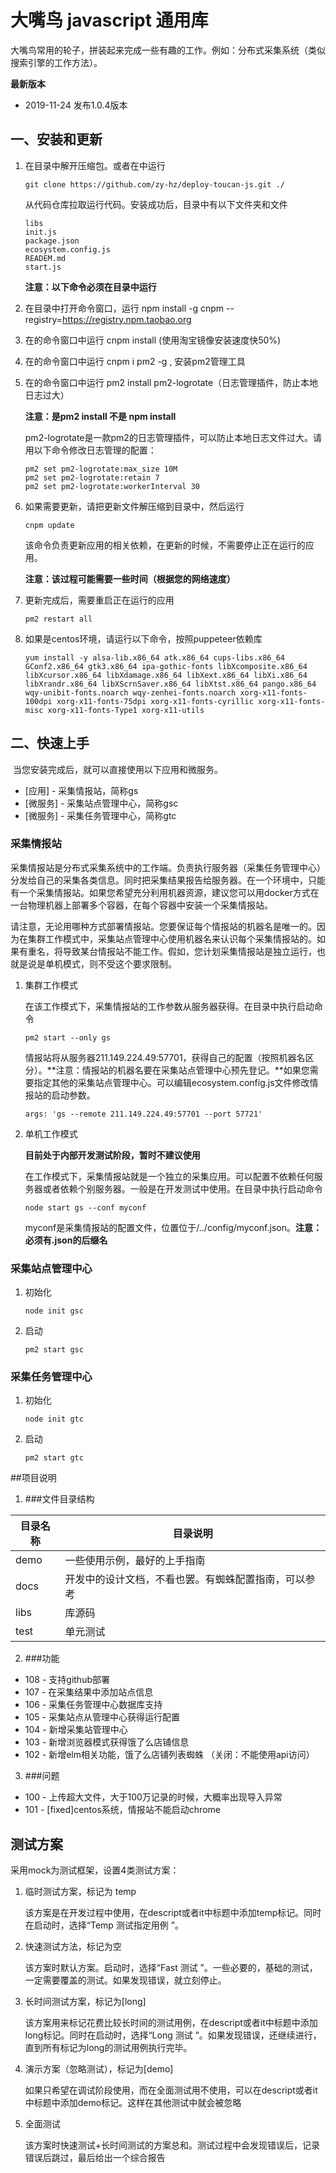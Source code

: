 # 大嘴鸟 javascript 通用库

​	大嘴鸟常用的轮子，拼装起来完成一些有趣的工作。例如：分布式采集系统（类似搜索引擎的工作方法）。

**最新版本**

- 2019-11-24 发布1.0.4版本

## 一、安装和更新

1. 在目录<mydir>中解开压缩包。或者在<mydir>中运行

   ```
   git clone https://github.com/zy-hz/deploy-toucan-js.git ./
   ```

   从代码仓库拉取运行代码。安装成功后，<mydri>目录中有以下文件夹和文件

   ```
   libs
   init.js
   package.json
   ecosystem.config.js
   READEM.md
   start.js
   ```

   **注意：以下命令必须在<mydir>目录中运行**

2. 在<mydir>目录中打开命令窗口，运行 npm install -g cnpm --registry=https://registry.npm.taobao.org

3. 在<mydir>的命令窗口中运行 cnpm install (使用淘宝镜像安装速度快50%)

4. 在<mydir>的命令窗口中运行 cnpm i pm2 -g , 安装pm2管理工具

5. 在<mydir>的命令窗口中运行 pm2 install pm2-logrotate（日志管理插件，防止本地日志过大）

   **注意：是pm2 install 不是 npm install**

   pm2-logrotate是一款pm2的日志管理插件，可以防止本地日志文件过大。请用以下命令修改日志管理的配置：

   ```
   pm2 set pm2-logrotate:max_size 10M
   pm2 set pm2-logrotate:retain 7
   pm2 set pm2-logrotate:workerInterval 30 
   ```

6. 如果需要更新，请把更新文件解压缩到<mydir>目录中，然后运行

   ```
   cnpm update
   ```

   该命令负责更新应用的相关依赖，在更新的时候，不需要停止正在运行的应用。

   **注意：该过程可能需要一些时间（根据您的网络速度）**

7. 更新完成后，需要重启正在运行的应用

   ```
   pm2 restart all
   ```

8. 如果是centos环境，请运行以下命令，按照puppeteer依赖库

   ```
   yum install -y alsa-lib.x86_64 atk.x86_64 cups-libs.x86_64 GConf2.x86_64 gtk3.x86_64 ipa-gothic-fonts libXcomposite.x86_64 libXcursor.x86_64 libXdamage.x86_64 libXext.x86_64 libXi.x86_64 libXrandr.x86_64 libXScrnSaver.x86_64 libXtst.x86_64 pango.x86_64 wqy-unibit-fonts.noarch wqy-zenhei-fonts.noarch xorg-x11-fonts-100dpi xorg-x11-fonts-75dpi xorg-x11-fonts-cyrillic xorg-x11-fonts-misc xorg-x11-fonts-Type1 xorg-x11-utils
   ```

   

## 二、快速上手

​	当您安装完成后，就可以直接使用以下应用和微服务。

- [应用] - 采集情报站，简称gs
- [微服务] - 采集站点管理中心，简称gsc
- [微服务] - 采集任务管理中心，简称gtc

### 采集情报站

​	采集情报站是分布式采集系统中的工作端。负责执行服务器（采集任务管理中心）分发给自己的采集各类信息。同时把采集结果报告给服务器。在一个环境中，只能有一个采集情报站。如果您希望充分利用机器资源，建议您可以用docker方式在一台物理机器上部署多个容器，在每个容器中安装一个采集情报站。

​	请注意，无论用哪种方式部署情报站。您要保证每个情报站的机器名是唯一的。因为在集群工作模式中，采集站点管理中心使用机器名来认识每个采集情报站的。如果有重名，将导致某台情报站不能工作。假如，您计划采集情报站是独立运行，也就是说是单机模式，则不受这个要求限制。

1. 集群工作模式

   在该工作模式下，采集情报站的工作参数从服务器获得。在<mydri>目录中执行启动命令

   ```
   pm2 start --only gs
   ```

   情报站将从服务器211.149.224.49:57701，获得自己的配置（按照机器名区分）。**注意：情报站的机器名要在采集站点管理中心预先登记。**如果您需要指定其他的采集站点管理中心。可以编辑ecosystem.config.js文件修改情报站的启动参数。

   ```
   args: 'gs --remote 211.149.224.49:57701 --port 57721'
   ```

   

2. 单机工作模式

   **目前处于内部开发测试阶段，暂时不建议使用**

   在工作模式下，采集情报站就是一个独立的采集应用。可以配置不依赖任何服务器或者依赖个别服务器。一般是在开发测试中使用。在<mydri>目录中执行启动命令

   ```
   node start gs --conf myconf
   ```

   myconf是采集情报站的配置文件，位置位于<mydir>/../config/myconf.json。**注意：必须有.json的后缀名**

   

### 采集站点管理中心

1. 初始化

   ```
   node init gsc
   ```

   

2. 启动

   ```
   pm2 start gsc
   ```

   

### 采集任务管理中心

1. 初始化

   ```
   node init gtc
   ```

   

2. 启动

   ```
   pm2 start gtc
   ```

   

##项目说明

1. ###文件目录结构

| 目录名称 | 目录说明                                             |
| -------- | ---------------------------------------------------- |
| demo     | 一些使用示例，最好的上手指南                         |
| docs     | 开发中的设计文档，不看也罢。有蜘蛛配置指南，可以参考 |
| libs     | 库源码                                               |
| test     | 单元测试                                             |


2. ###功能
  
- 108 - 支持github部署
- 107 - 在采集结果中添加站点信息
- 106 - 采集任务管理中心数据库支持 
- 105 - 采集站点从管理中心获得运行配置
- 104 - 新增采集站管理中心
- 103 - 新增浏览器模式获得饿了么店铺信息
- 102 - 新增elm相关功能，饿了么店铺列表蜘蛛 （关闭：不能使用api访问）

3. ###问题

- 100 - 上传超大文件，大于100万记录的时候，大概率出现导入异常 
- 101 - [fixed]centos系统，情报站不能启动chrome


## 测试方案

采用mock为测试框架，设置4类测试方案：

1. 临时测试方案，标记为 temp

   该方案是在开发过程中使用，在descript或者it中标题中添加temp标记。同时在启动时，选择“Temp 测试指定用例 ”。

2. 快速测试方法，标记为空

   该方案时默认方案。启动时，选择“Fast 测试 ”。一些必要的，基础的测试，一定需要覆盖的测试。如果发现错误，就立刻停止。

3. 长时间测试方案，标记为[long]

   该方案用来标记花费比较长时间的测试用例，在descript或者it中标题中添加long标记。同时在启动时，选择“Long 测试 ”。如果发现错误，还继续进行，直到所有标记为long的测试用例执行完毕。

4. 演示方案（忽略测试），标记为[demo]

   如果只希望在调试阶段使用，而在全面测试用不使用，可以在descript或者it中标题中添加demo标记。这样在其他测试中就会被忽略

5. 全面测试

   该方案时快速测试+长时间测试的方案总和。测试过程中会发现错误后，记录错误后跳过，最后给出一个综合报告





